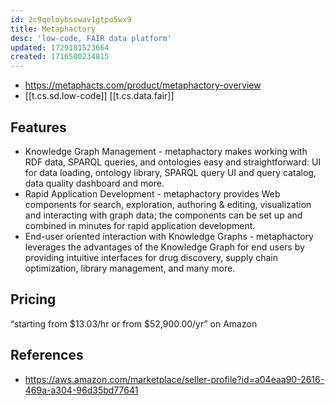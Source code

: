 ```yaml
---
id: 2c9qoloybsswav1gtpo5wx9
title: Metaphactory
desc: 'low-code, FAIR data platform'
updated: 1729181523664
created: 1716500234815
---
```


- https://metaphacts.com/product/metaphactory-overview
- [[t.cs.sd.low-code]] [[t.cs.data.fair]]


## Features

- Knowledge Graph Management - metaphactory makes working with RDF data, SPARQL queries, and ontologies easy and straightforward: UI for data loading, ontology library, SPARQL query UI and query catalog, data quality dashboard and more.
- Rapid Application Development - metaphactory provides Web components for search, exploration, authoring & editing, visualization and interacting with graph data; the components can be set up and combined in minutes for rapid application development.
- End-user oriented interaction with Knowledge Graphs - metaphactory leverages the advantages of the Knowledge Graph for end users by providing intuitive interfaces for drug discovery, supply chain optimization, library management, and many more.

## Pricing

“starting from $13.03/hr or from $52,900.00/yr” on Amazon

## References

- https://aws.amazon.com/marketplace/seller-profile?id=a04eaa90-2616-469a-a304-96d35bd77641